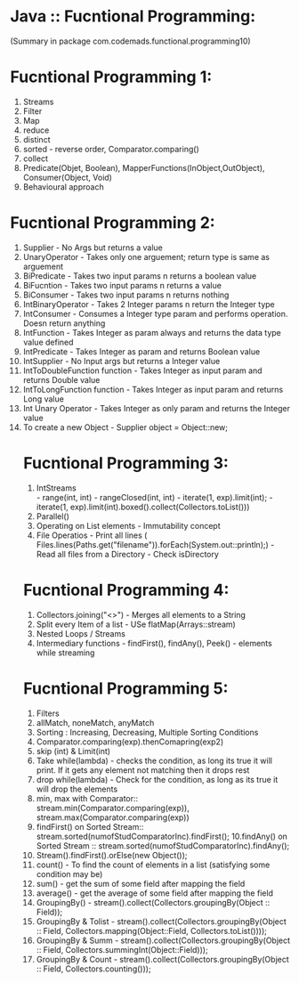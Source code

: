 # Java :: Fucntional Programming: 
(Summary in package com.codemads.functional.programming10)

# Fucntional Programming 1: 
1. Streams
2. Filter
3. Map
4. reduce
5. distinct
6. sorted - reverse order, Comparator.comparing()
7. collect
8. Predicate(Objet, Boolean), MapperFunctions(InObject,OutObject), Consumer(Object, Void)
9. Behavioural approach

# Fucntional Programming 2: 
1. Supplier - No Args but returns a value
2. UnaryOperator - Takes only one arguement; return type is same as arguement
3. BiPredicate - Takes two input params n returns a boolean value
4. BiFucntion - Takes two input params n returns a  value
5. BiConsumer - Takes two input params n returns nothing
6. IntBinaryOperator - Takes 2 Integer params n return the Integer type
7. IntConsumer - Consumes a Integer type param and performs operation. Doesn return anything
8. IntFunction - Takes Integer as param always and returns the data type value defined
9. IntPredicate - Takes Integer as param and returns Boolean value
10. IntSupplier - No Input args but returns a Integer value
11. IntToDoubleFunction function - Takes Integer as input param and returns Double value
12. IntToLongFunction function - Takes Integer as input param and returns Long value
13. Int Unary Operator - Takes Integer as only  param and returns the Integer value
14. To create a new Object - Supplier<Object> object = Object::new;


# Fucntional Programming 3: 
1. IntStreams	
 		- range(int, int)
 		- rangeClosed(int, int)
 		- iterate(1, exp).limit(int);
 		- iterate(1, exp).limit(int).boxed().collect(Collectors.toList()))
2. Parallel() 
3. Operating on List elements - Immutability concept
4. File Operatios
 		- Print all lines (	Files.lines(Paths.get("filename")).forEach(System.out::println);)
 		- Read all files from a Directory
 		- Check isDirectory
 

# Fucntional Programming 4: 
1. Collectors.joining("<>") - Merges all elements to a String
2. Split every Item of a list - USe flatMap(Arrays::stream)
3. Nested Loops / Streams
4. Intermediary functions - findFirst(), findAny(), Peek() - elements while streaming

# Fucntional Programming 5: 
1. Filters
2. allMatch, noneMatch, anyMatch
3. Sorting : Increasing, Decreasing, Multiple Sorting Conditions
4. Comparator.comparing(exp).thenComapring(exp2)
5. skip (int) & Limit(int)
6. Take while(lambda)  - checks the condition, as long its true it will print. If it gets any element not matching then it drops rest
7. drop while(lambda) - Check for the condition, as long as its true it will drop the elements 
8. min, max with Comparator:: stream.min(Comparator.comparing(exp)), stream.max(Comparator.comparing(exp))
9. findFirst() on Sorted Stream:: stream.sorted(numofStudComparatorInc).findFirst();
10.findAny() on Sorted Stream :: stream.sorted(numofStudComparatorInc).findAny();
11. Stream().findFirst().orElse(new Object());
12. count() - To find the count of elements in a list (satisfying some condition may be)
13. sum() - get the sum of some field after mapping the field
14. average() - get the average of some field after mapping the field
15. GroupingBy() - stream().collect(Collectors.groupingBy(Object :: Field));
16. GroupingBy & Tolist - stream().collect(Collectors.groupingBy(Object :: Field, Collectors.mapping(Object::Field, Collectors.toList())));
17. GroupingBy & Summ - stream().collect(Collectors.groupingBy(Object :: Field, Collectors.summingInt(Object::Field)));
18. GroupingBy & Count - stream().collect(Collectors.groupingBy(Object :: Field, Collectors.counting()));
